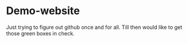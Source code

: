 # Demo-website
Just trying to figure out github once and for all. 
Till then would like to get those green boxes in check.

